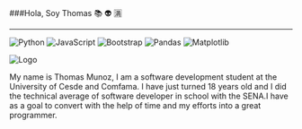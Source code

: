 ###Hola, Soy Thomas :books: :alien: :u6e80:
***
![Python](https://img.shields.io/badge/python-3670A0?style=for-the-badge&logo=python&logoColor=ffdd54)
![JavaScript](https://img.shields.io/badge/javascript-%23323330.svg?style=for-the-badge&logo=javascript&logoColor=%23F7DF1E)
![Bootstrap](https://img.shields.io/badge/bootstrap-%23563D7C.svg?style=for-the-badge&logo=bootstrap&logoColor=white)
![Pandas](https://img.shields.io/badge/pandas-%23150458.svg?style=for-the-badge&logo=pandas&logoColor=white)
![Matplotlib](https://img.shields.io/badge/Matplotlib-%23ffffff.svg?style=for-the-badge&logo=Matplotlib&logoColor=black)

![Logo](https://firebasestorage.googleapis.com/v0/b/portafoliotmg.appspot.com/o/banner.png?alt=media&token=2a29ccd8-fc34-4399-b587-d735931eef3e)

My name is Thomas Munoz, I am a software development student at the University of Cesde and Comfama. I have just turned 18 years old and I did the technical average of software developer in school with the SENA.I have as a goal to convert with the help of time and my efforts into a great programmer.
